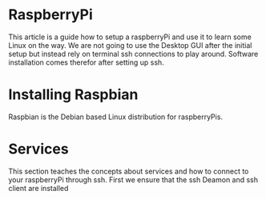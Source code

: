 # RaspberryPi
This article is a guide how to setup a 
raspberryPi and use it to learn some Linux on the way.
We are not going to use the Desktop GUI after the initial 
setup but instead rely on terminal ssh connections to play
around. Software installation comes therefor after
setting up ssh.

# Installing Raspbian
Raspbian is the Debian based Linux distribution for
raspberryPis. 


# Services
This section teaches the concepts about services 
and how to connect to your raspberryPi through ssh.
First we ensure that the ssh Deamon and ssh client 
are installed
